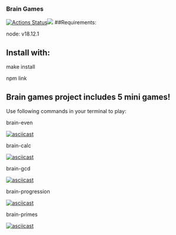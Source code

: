 ### Brain Games
[![Actions Status](https://github.com/imakepizza/frontend-project-44/workflows/hexlet-check/badge.svg)](https://github.com/imakepizza/frontend-project-44/actions)<a href="https://codeclimate.com/github/imakepizza/frontend-project-44/maintainability"><img src="https://api.codeclimate.com/v1/badges/769b7b913bdb4f834bf7/maintainability" /></a>
##Requirements:

node: v18.12.1

## Install with:

make install

npm link

## Brain games project includes 5 mini games!
Use following commands in your terminal to play:

brain-even

[![asciicast](https://asciinema.org/a/KIKciCi8JPqhOrKycGXUtiNQd.svg)](https://asciinema.org/a/KIKciCi8JPqhOrKycGXUtiNQd)

brain-calc

[![asciicast](https://asciinema.org/a/KIKciCi8JPqhOrKycGXUtiNQd.svg)](https://asciinema.org/a/CqcovqpGXKOwawt0wYXYeYLMK)

brain-gcd

[![asciicast](https://asciinema.org/a/KIKciCi8JPqhOrKycGXUtiNQd.svg)](https://asciinema.org/a/vVQ6GZNDojZOrCpEKqD9bybpQ)

brain-progression

[![asciicast](https://asciinema.org/a/KIKciCi8JPqhOrKycGXUtiNQd.svg)](https://asciinema.org/a/IfsZEOtG7pyr1VnjWMO3RUtnR)


brain-primes

[![asciicast](https://asciinema.org/a/KIKciCi8JPqhOrKycGXUtiNQd.svg)](https://asciinema.org/a/fiXnoNgBIeoqEJYCgXuP7M2PG)